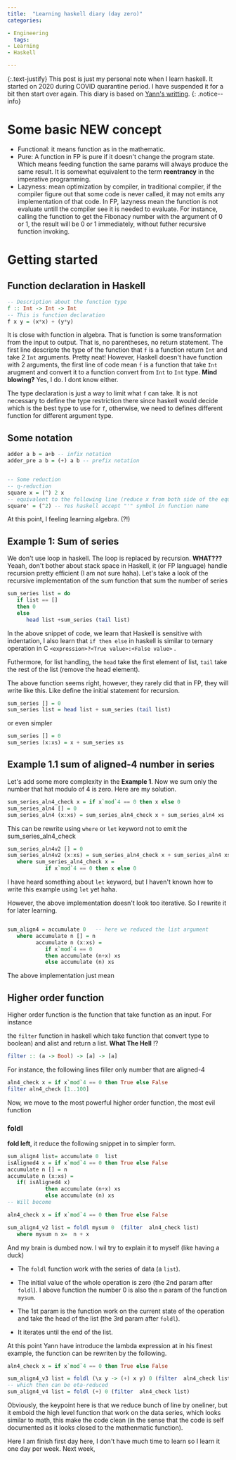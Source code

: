 ```yaml
---
title:  "Learning haskell diary (day zero)"
categories:

- Engineering
  tags:
- Learning
- Haskell

---
```


{:.text-justify}
This post is just my personal note when I learn haskell. It started on 2020 during COVID quarantine period. I have suspended it for a bit then start over again. This diary is based on [Yann's writting](https://yannesposito.com/Scratch/en/blog/Haskell-the-Hard-Way/#navigation).
{: .notice--info}

# Some basic **NEW** concept

- Functional: it means function as in the mathematic.
- Pure: A function in FP is pure if it doesn't change the program state. Which means feeding function the same params will always produce the same result. It is somewhat equivalent to the term **reentrancy** in the imperative programming.
- Lazyness: mean optimization by compiler, in traditional compiler, if the compiler figure out that some code is never called, it may not emits any implementation of that code. In FP, lazyness mean the function is not evaluate untill the compiler see it is needed to evaluate. For instance, calling the function to get the Fibonacy number with the argument of 0 or 1, the result will be 0 or 1 immediately, without futher recursive function invoking.

# Getting started

## Function declaration in Haskell

```haskell
-- Description about the function type
f :: Int -> Int -> Int
-- This is function declaration
f x y = (x*x) + (y*y)
```

It is close with function in algebra. That is function is some transformation from the input to output. That is, no parentheses, no return statement. The first line  descripte the type of the function that `f` is a function return `Int` and take 2 `Int` arguments. Pretty neat! However, Haskell doesn't have function with 2 arguments, the first line of code mean `f` is a function that take `Int` arugment and convert it to a function convert from `Int` to `Int` type. **Mind blowing?** Yes, I do. I dont know either.

The type declaration is just a way to limit what `f` can take. It is not necessary to define the type restriction there since haskell would decide which is the best type to use for `f`, otherwise, we need to defines different function for different argument type.

## Some notation

```haskell
adder a b = a+b -- infix notation
adder_pre a b = (+) a b -- prefix notation


-- Some reduction
-- η-reduction
square x = (^) 2 x
-- equivalent to the following line (reduce x from both side of the equation)
square' = (^2) -- Yes haskell accept "'" symbol in function name
```

At this point, I feeling learning algebra. (?!)

## Example 1: Sum of series

We don't use loop in haskell. The loop is replaced by recursion. **WHAT???** Yeaah, don't bother about stack space in Haskell, it (or FP language) handle recursion pretty efficient (I am not sure haha). Let's take a look of the recursive implementation of the sum function that sum the number of series

```haskell
sum_series list = do
   if list == []
   then 0
   else
      head list +sum_series (tail list)
```

In the above snippet of code, we learn that Haskell is sensitive with indentation, I also learn that `if then else` in haskell is similar to ternary operation in C `<expression>?<True value>:<False value>` .

Futhermore, for list handling, the `head` take the first element of list, `tail` take the rest of the list (remove the head element).

The above function seems right, however, they rarely did that in FP, they will write like this. Like define the initial statement for recursion.

```haskell
sum_series [] = 0
sum_series list = head list + sum_series (tail list)
```

or even simpler

```haskell
sum_series [] = 0
sum_series (x:xs) = x + sum_series xs
```

## Example 1.1 sum of aligned-4 number in series

Let's add some more complexity in the **Example 1**. Now we sum only the number that hat modulo of 4 is zero. Here are my solution.

```haskell
sum_series_aln4_check x = if x`mod`4 == 0 then x else 0
sum_series_aln4 [] = 0
sum_series_aln4 (x:xs) = sum_series_aln4_check x + sum_series_aln4 xs
```

This can be rewrite using `where` or `let` keyword not to emit the  sum_series_aln4_check

```haskell
sum_series_aln4v2 [] = 0
sum_series_aln4v2 (x:xs) = sum_series_aln4_check x + sum_series_aln4 xs
   where sum_series_aln4_check x = 
            if x`mod`4 == 0 then x else 0
```

I have heard something about `let` keyword, but I haven't known how to write this example using `let` yet haha.

However, the above implementation doesn't look too iterative. So I rewrite it for later learning.

```haskell

sum_align4 = accumulate 0   -- here we reduced the list argument
   where accumulate n [] = n   
         accumulate n (x:xs) = 
            if x`mod`4 == 0 
            then accumulate (n+x) xs
            else accumulate (n) xs         
```

The above implementation just mean

## Higher order function

Higher order function is the function that take function as an input. For instance

the `filter` function in haskell which take function that convert type to boolean) and alist and return a list.  **What The Hell** !?

```haskell
filter :: (a -> Bool) -> [a] -> [a]
```

For instance, the following lines filler only number that are aligned-4

```haskell
aln4_check x = if x`mod`4 == 0 then True else False
filter aln4_check [1..100]
```

Now, we move to the most powerful higher order function, the most evil function 

### foldl

**fold left**, it reduce the following snippet in to simpler form.

```haskell
sum_align4 list= accumulate 0  list
isAligned4 x = if x`mod`4 == 0 then True else False
accumulate n [] = n   
accumulate n (x:xs) = 
   if( isAligned4 x)
            then accumulate (n+x) xs
            else accumulate (n) xs
-- Will become

aln4_check x = if x`mod`4 == 0 then True else False

sum_align4_v2 list = foldl mysum 0  (filter  aln4_check list)
   where mysum n x=  n + x
```

And my brain is dumbed now. I wil  try to explain it to myself (like having a duck)

* The `foldl` function work with the series of data (a `list`).

* The initial value of the whole operation is zero (the 2nd param after `foldl`). I above function the number 0 is also the `n` param of the function `mysum`. 

* The 1st param is the function work on the current state of the operation and take the head of the list (the 3rd param after `foldl`).

* It iterates until the end of the list.

At this point Yann have introduce the lambda expression at in his finest example, the function can be rewriten by the following.

```haskell
aln4_check x = if x`mod`4 == 0 then True else False

sum_align4_v3 list = foldl (\x y -> (+) x y) 0 (filter  aln4_check list)
-- which then can be eta-reduced 
sum_align4_v4 list = foldl (+) 0 (filter  aln4_check list)

```

Obviously, the keypoint here is that we reduce bunch of line by oneliner, but it emboid the high level function that work on the data series, which looks similar to math, this make the code clean (in the sense that the code is self documented as it looks closed to the mathenmatic function).

Here I am finish first day here, I don't have much time to learn so I learn it one day per week. Next week, 
